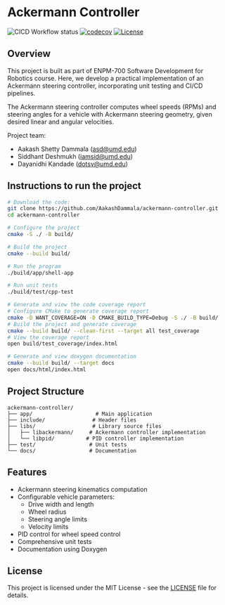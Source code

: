 # Ackermann Controller

![CICD Workflow status](https://github.com/AakashDammala/ackermann-controller/actions/workflows/run-unit-test-and-upload-codecov.yml/badge.svg) 
[![codecov](https://codecov.io/gh/AakashDammala/ackermann-controller/branch/main/graph/badge.svg)](https://codecov.io/gh/AakashDammala/ackermann-controller) 
[![License](https://img.shields.io/badge/license-MIT-blue.svg)](LICENSE)

## Overview
This project is built as part of ENPM-700 Software Development for Robotics course. Here, we develop a practical implementation of an Ackermann steering controller, incorporating unit testing and CI/CD pipelines.

The Ackermann steering controller computes wheel speeds (RPMs) and steering angles for a vehicle with Ackermann steering geometry, given desired linear and angular velocities.

Project team:
- Aakash Shetty Dammala (asd@umd.edu)
- Siddhant Deshmukh (iamsid@umd.edu)
- Dayanidhi Kandade (dotsv@umd.edu)

## Instructions to run the project

```bash
# Download the code:
git clone https://github.com/AakashDammala/ackermann-controller.git
cd ackermann-controller

# Configure the project
cmake -S ./ -B build/

# Build the project
cmake --build build/

# Run the program
./build/app/shell-app

# Run unit tests
./build/test/cpp-test

# Generate and view the code coverage report
# Configure CMake to generate coverage report 
cmake -D WANT_COVERAGE=ON -D CMAKE_BUILD_TYPE=Debug -S ./ -B build/
# Build the project and generate coverage
cmake --build build/ --clean-first --target all test_coverage
# View the coverage report
open build/test_coverage/index.html

# Generate and view doxygen documentation
cmake --build build/ --target docs
open docs/html/index.html
```

## Project Structure
```
ackermann-controller/
├── app/                    # Main application
├── include/               # Header files
├── libs/                  # Library source files
│   ├── libackermann/     # Ackermann controller implementation
│   └── libpid/          # PID controller implementation
├── test/                 # Unit tests
└── docs/                 # Documentation
```

## Features
- Ackermann steering kinematics computation
- Configurable vehicle parameters:
  - Drive width and length
  - Wheel radius
  - Steering angle limits
  - Velocity limits
- PID control for wheel speed control
- Comprehensive unit tests
- Documentation using Doxygen

## License
This project is licensed under the MIT License - see the [LICENSE](LICENSE) file for details.


